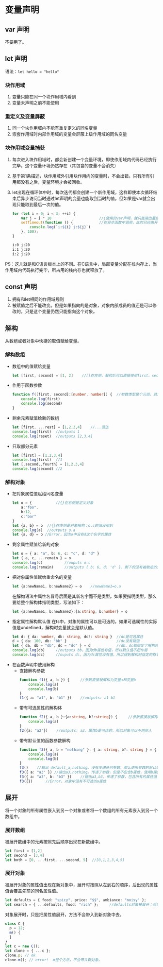 # 变量声明

## var 声明

不要用了。

## let 声明

语法：`let hello = "hello"`

### 块作用域

1. 变量只能在同一个块作用域内看到
1. 变量未声明之前不能使用

### 重定义及变量屏蔽

1. 同一个块作用域内不能有重复定义的同名变量
1. 嵌套作用域时内部作用域的变量会屏蔽上级作用域的同名变量

### 块作用域变量捕获

1. 每次进入块作用域时，都会新创建一个变量环境，即使作用域内代码已经执行完毕，这个变量环境仍然存在（其包含的变量不会消失）
1. 基于第1条描述，块作用域外引用块作用内的变量时，不会出错。只有所有引用都没有之后，变量环境才会被回收。
1. let出现在循环体中时，每次迭代都会创建一个新作用域，这样即使本次循环结束后异步访问当时通过let声明的变量也能取到当时的值，但如果是var就会出现只能取到最后一次的值。

    ```ts
    for (let i = 0; i < 3; ++i) {
        var j = i * 10                      //j使用的var声明，就只能输出最后的值。如果改成let声明，那么每次就是i的10倍了。
        setTimeout(function () {            //在异步函数中调用，此时已经离开for的块作用域。
            console.log(`i:${i} j:${j}`)
        }, 100);
    }
    ```

    ```sh
    i:0 j:20
    i:1 j:20
    i:2 j:20
    ```

PS：这儿就是和C语言根本上的不同。在C语言中，局部变量分配在栈内存上，当作用域内代码执行完毕，所占用的栈内存也就释放了。

## const 声明

1. 拥有和let相同的作用域规则
1. 被赋值之后不能改变。但是如果指向的是对象，对象内部成员的值还是可以修改的，只是这个变量仍然只能指向这个对象。

## 解构

从数组或者对象中快捷的取值赋给变量。

### 解构数组

* 数组中的值赋给变量
    ```ts
    let [first, second] = [1, 2]    //[]在左侧，解构后可以直接使用first、second这两个新创的变量。
    ```
* 作用于函数参数
    ```ts
    function f([first, second]:[number, number]) {  //参数类型是个元组，其元素会被赋值给新创建的变量
        console.log(first)
        console.log(second)
    }
    ```
* 剩余元素赋值给新的数组
    ```ts
    let [first, ...rest] = [1,2,3,4]    //...语法
    console.log(first)  //outputs 1
    console.log(reset)  //outputs [2,3,4]
    ```
* 只取部分元素
    ```ts
    let [first] = [1,2,3,4]
    console.log(first)  //1
    let [,second,,fourth] = [1,2,3,4]
    console.log(second) //2
    ```

### 解构对象

* 把对象属性值赋给同名变量
    ```ts
    let o = {           //{}在右侧是定义对象
        a:"foo",
        b:12,
        c:"bar"
    }
    let {a, b} = o  //{}在左侧是对象解构；o.c的值没用到
    console.log(a)  //outputs o.a
    let {a, d} = o //Error，因为o中没有d这个名字的属性
    ```
* 剩余属性赋值给新的对象
    ```ts
    let o = { a: "a", b: 6, c: "c", d: "d" }
    let { a, c, ...remain } = o
    console.log(c)          //ouputs o.c
    console.log(remain)     //outputs { b: 6, d: 'd' }，剩下的没有被取走的值
    ```
* 把对象属性值赋给重命名的变量
    ```ts
    let {a:newName1, b:newName2} = o    //newName1=o.a
    ```
    在解构语法中属性名冒号后面是其新名字而不是类型。如果要指明类型，那么要给整个解构体指明类型，写法如下：
    ```ts
    let {a:newName1, b:newName2}:{a:string, b:number} = o
    ```
* 指定属性解构默认值
    在ts中，对象的属性可以是可选的，如果可选属性的实际值是undefined，解构时变量就会是默认值。
    ```ts
    let d: { da: number, db: string, dc?: string }  //dc是可选属性
    d = { da: 100, db: "bb" }                       //dc没有赋值
    let { da, db = "db", dc = "dc" } = d            //db、dc都指定了解构时的默认值，虽然db不是可选属性也不会出错
    console.log(db)     //outputs bb。因为db属性有值，所以默认值不起作用
    console.log(dc)     //ouputs dc。因为dc属性没有值，所以得到解构时指定的默认值
    ```
* 在函数声明中使用解构
  * 直接解构参数
    ```ts
    function f1({ a, b }) {     //参数直接被解构为变量a和变量b
        console.log(a)
        console.log(b)
    }
    f1({ a: "a1", b: "b1" })    //outputs: a1 b1
    ```
  * 带有可选属性的解构体
    ```ts
    function f2({ a, b }:{a:string, b?:string}) {     //参数直接被解构为变量a和变量b。对象的b属性是可选的
        console.log(a)
    }
    f2({a: "a2"})    //outputs: a2。属性b是可选的，所以对象可以不用传入
    ```
  * 带有默认值的函数参数解构
    ```ts
    function f3({ a, b = "nothing" }: { a: string, b?: string } = { a: "default_a" }) {
        console.log(a)
        console.log(b)
    }
    f3()    //输出 default_a,nothing。没有传递任何参数，那么使用参数的默认值。参数默认值不包含b属性，使用b属性的默认值。
    f3({ a: "a3" }) //输出a3,nothing。传递了参数，但是不包含b属性，使用b属性的默认值
    f3({ a: "a3", b: "b3" })    //输出a3,b3。传递了参数，包含所有的属性值
    f3({})      //Error。对象中没有不可选的a属性
    ```

## 展开

将一个对象的所有属性嵌入到另一个对象或者将一个数组的所有元素嵌入到另一个数组中。

### 展开数组

被展开数组中的元素按照先后顺序出现在新数组中。

```ts
let first = [1,2]
let second = [3,4]
let both = [0, ...first, ...second, 5]  //[0,1,2,3,4,5]
```

### 展开对象

被展开对象的属性值出现在新对象中，展开时按照从左到右的顺序，后出现的属性值会覆盖先前的同名属性值。

```ts
let defaults = { food: "spicy", price: "$$", ambiance: "noisy" };
let search = { ...defaults, food: "rich" };     //defaults对象被展开；后出现的food值覆盖defaults中的值
```

对象展开时，只是把属性值展开，方法不会带入到新对象中去。

```ts
class C {
  p = 12;
  m() {
  }
}
let c = new C();
let clone = { ...c };
clone.p; // ok
clone.m(); // error!  m是个方法，不会带入新对象。
```
